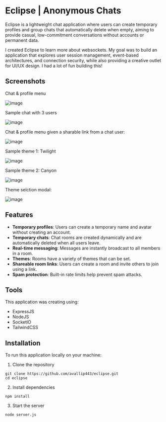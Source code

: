 # Eclipse | Anonymous Chats

Eclipse is a lightweight chat application where users can create temporary profiles and group chats that automatically delete when empty, aiming to provide casual, low-commitment conversations without accounts or permanent data.

I created Eclipse to learn more about websockets. My goal was to build an application that explores user session management, event-based architectures, and connection security, while also providing a creative outlet for UI/UX design. I had a lot of fun building this!

## Screenshots
Chat & profile menu

![image](https://github.com/user-attachments/assets/4e795ed1-e3e8-4d19-bbdc-5f74fa7954e0)

Sample chat with 3 users

![image](https://github.com/user-attachments/assets/ffe508bb-2f21-4d34-afa8-66105509d396)

Chat & profile menu given a sharable link from a chat user:

![image](https://github.com/user-attachments/assets/c2341078-32db-40e8-a2dd-f38e9f33e6bc)


Sample theme 1: Twilight

![image](https://github.com/user-attachments/assets/12b0058f-de8f-4ad2-8b5a-24181dbbaf4d)

Sample theme 2: Canyon

![image](https://github.com/user-attachments/assets/fc4c92a7-5eaa-4e08-ae4d-3ea8dd230949)

Theme selction modal:

![image](https://github.com/user-attachments/assets/3e6f94bb-c157-4587-9e56-34a8c82c4d72)


## Features
- **Temporary profiles**: Users can create a temporary name and avatar without creating an account.
- **Temporary chats**: Chat rooms are created dynamically and are automatically deleted when all users leave.
- **Real-time messaging**: Messages are instantly broadcast to all members in a room.
- **Themes**: Rooms have a variety of themes that can be set.
- **Shareable room links**: Users can create a room and invite others to join using a link.
- **Spam protection**: Built-in rate limits help prevent spam attacks.

## Tools
This application was creating using:
- ExpressJS
- NodeJS
- SocketIO
- TailwindCSS

## Installation
To run this application locally on your machine:
1. Clone the repository
```
git clone https://github.com/avallip443/eclipse.git
cd eclipse
```
2. Install dependencies
```
npm install
```
3. Start the server
```
node server.js
```
